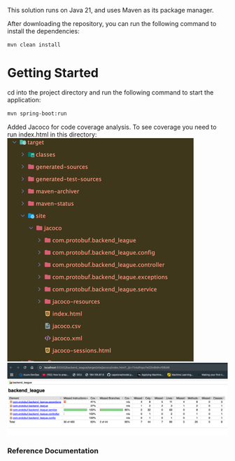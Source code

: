 This solution runs on Java 21, and uses Maven as its package manager.

After downloading the repository, you can run the following command to install the dependencies:
```bash
mvn clean install
```

# Getting Started
cd into the project directory and run the following command to start the application:
```bash
mvn spring-boot:run
```

Added Jacoco for code coverage analysis.
To see coverage you need to run index.html in this directory:
![img_1.png](img_1.png)
![img.png](img.png)
### Reference Documentation